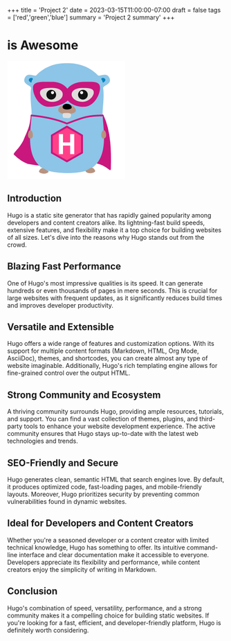 +++
title = 'Project 2'
date = 2023-03-15T11:00:00-07:00
draft = false
tags = ['red','green','blue']
summary = 'Project 2 summary'
+++

# is Awesome

![](hugo.png)

## Introduction
Hugo is a static site generator that has rapidly gained popularity among developers and content creators alike. Its lightning-fast build speeds, extensive features, and flexibility make it a top choice for building websites of all sizes. Let's dive into the reasons why Hugo stands out from the crowd.

## Blazing Fast Performance
One of Hugo's most impressive qualities is its speed. It can generate hundreds or even thousands of pages in mere seconds. This is crucial for large websites with frequent updates, as it significantly reduces build times and improves developer productivity.

## Versatile and Extensible
Hugo offers a wide range of features and customization options. With its support for multiple content formats (Markdown, HTML, Org Mode, AsciiDoc), themes, and shortcodes, you can create almost any type of website imaginable. Additionally, Hugo's rich templating engine allows for fine-grained control over the output HTML.

## Strong Community and Ecosystem
A thriving community surrounds Hugo, providing ample resources, tutorials, and support. You can find a vast collection of themes, plugins, and third-party tools to enhance your website development experience. The active community ensures that Hugo stays up-to-date with the latest web technologies and trends.

## SEO-Friendly and Secure
Hugo generates clean, semantic HTML that search engines love. By default, it produces optimized code, fast-loading pages, and mobile-friendly layouts. Moreover, Hugo prioritizes security by preventing common vulnerabilities found in dynamic websites.

## Ideal for Developers and Content Creators
Whether you're a seasoned developer or a content creator with limited technical knowledge, Hugo has something to offer. Its intuitive command-line interface and clear documentation make it accessible to everyone. Developers appreciate its flexibility and performance, while content creators enjoy the simplicity of writing in Markdown.

## Conclusion
Hugo's combination of speed, versatility, performance, and a strong community makes it a compelling choice for building static websites. If you're looking for a fast, efficient, and developer-friendly platform, Hugo is definitely worth considering.
 